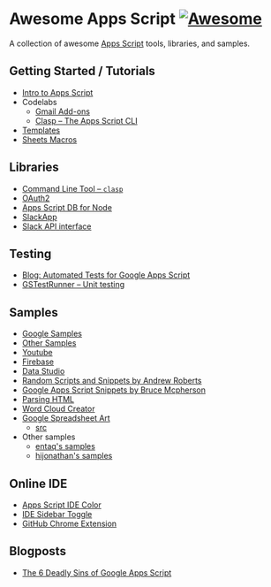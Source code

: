 # Awesome Apps Script [![Awesome](https://awesome.re/badge.svg)](https://awesome.re)

A collection of awesome [Apps Script](https://developers.google.com/apps-script/) tools, libraries, and samples.

## Getting Started / Tutorials

- [Intro to Apps Script](https://zapier.com/learn/google-sheets/google-apps-script-tutorial/)
- Codelabs
  - [Gmail Add-ons](https://g.co/codelabs/gmail-add-ons)
  - [Clasp – The Apps Script CLI](https://g.co/codelabs/clasp)
- [Templates](https://github.com/googlesamples/apps-script-templates)
- [Sheets Macros](https://zapier.com/blog/google-sheets-macros/)

## Libraries

- [Command Line Tool – `clasp`](https://github.com/google/clasp)
- [OAuth2](https://github.com/googlesamples/apps-script-oauth2)
- [Apps Script DB for Node](https://github.com/maple3142/apps-script-db)
- [SlackApp](https://github.com/soundTricker/SlackApp)
- [Slack API interface](https://github.com/yhay81/GASlacker)

## Testing

- [Blog: Automated Tests for Google Apps Script](http://engineering.continuity.net/test-for-google-apps-script/)
- [GSTestRunner – Unit testing](https://github.com/bkper/GSTestRunner)

## Samples

- [Google Samples](https://github.com/googlesamples/apps-script)
- [Other Samples](https://github.com/entaq/GoogleAppsScript)
- [Youtube](https://github.com/youtube/api-samples/tree/master/apps-script/snippets)
- [Firebase](https://github.com/RomainVialard/FirebaseApp)
- [Data Studio](https://github.com/google/datastudio)
- [Random Scripts and Snippets by Andrew Roberts](http://www.andrewroberts.net/scripts-and-snippets/)
- [Google Apps Script Snippets by Bruce Mcpherson](http://ramblings.mcpher.com/Home/excelquirks/gassnips)
- [Parsing HTML](https://sites.google.com/site/scriptsexamples/learn-by-example/parsing-html)
- [Word Cloud Creator](https://sites.google.com/site/scriptsexamples/custom-methods/other-libraries/word-cloud-library)
- [Google Spreadsheet Art](https://www.labnol.org/software/turn-images-into-pixel-art/12978/)
  - [src](https://script.google.com/a/google.com/macros/d/MJ3-RW03rGsEw3ola14dqNS0pWyaURwNd/edit?uiv=2&mid=ACjPJvH8skMuv2kBhzLTwVCvJ47ZgcxxFn3sZhPIgnXpX9YqZ3zRVR938DtfNI4QRUNRYOCoRZRVtATug4sRuVWuRWKucXhRRbwFQOk5xTVCTv-UqfFTdU7IeVEHvTrvc19lzhM7rFMX3II)
- Other samples
  - [entaq's samples](https://github.com/entaq/GoogleAppsScript)
  - [hijonathan's samples](https://github.com/hijonathan/google-scripts)

## Online IDE

- [Apps Script IDE Color](https://github.com/JeanRemiDelteil/appsScriptColor)
- [IDE Sidebar Toggle](https://chrome.google.com/webstore/detail/google-apps-sidebar-toggl/ohpabiillaflohfmoelpklnloimplacc/related)
- [GitHub Chrome Extension](https://github.com/leonhartX/gas-github)

## Blogposts

- [The 6 Deadly Sins of Google Apps Script](https://www.lucidchart.com/techblog/2017/12/07/6-deadly-sins-google-apps-script-add-on/)
